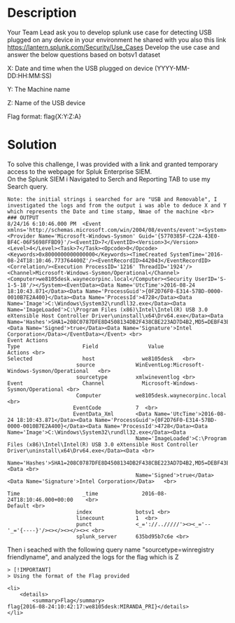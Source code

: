 # Description 
Your Team Lead ask you to develop splunk use case for detecting USB plugged on any device in your environment he shared with you also this link https://lantern.splunk.com/Security/Use_Cases
Develop the use case and answer the below questions based on botsv1 dataset <br> 

X: Date and time when the USB plugged on device  (YYYY-MM-DD:HH:MM:SS) <br>

Y: The Machine name <br>

Z: Name of the USB device <br>

Flag format: flag{X:Y:Z:A} <br>




# Solution
To solve this challenge, I was provided with a link and granted temporary access to the webpage for Spluk Enterprise SIEM.<br>
On the Splunk SIEM i Navigated to Serch and Reporting TAB to use my Search query. <br>
```
Note: the initial strings i searched for are "USB and Removable", I investigated the logs and from the output i was able to deduce X and Y which represents the Date and time stamp, Nmae of the machine <br>
### OUTPUT
8/24/16 6:10:46.000 PM	<Event xmlns='http://schemas.microsoft.com/win/2004/08/events/event'><System><Provider Name='Microsoft-Windows-Sysmon' Guid='{5770385F-C22A-43E0-BF4C-06F5698FFBD9}'/><EventID>7</EventID><Version>3</Version><Level>4</Level><Task>7</Task><Opcode>0</Opcode><Keywords>0x8000000000000000</Keywords><TimeCreated SystemTime='2016-08-24T18:10:46.773764400Z'/><EventRecordID>442043</EventRecordID><Correlation/><Execution ProcessID='1216' ThreadID='1924'/><Channel>Microsoft-Windows-Sysmon/Operational</Channel><Computer>we8105desk.waynecorpinc.local</Computer><Security UserID='S-1-5-18'/></System><EventData><Data Name='UtcTime'>2016-08-24 18:10:43.871</Data><Data Name='ProcessGuid'>{0F2D76F0-E314-57BD-0000-0010B7E2A400}</Data><Data Name='ProcessId'>4728</Data><Data Name='Image'>C:\Windows\System32\rundll32.exe</Data><Data Name='ImageLoaded'>C:\Program Files (x86)\Intel\Intel(R) USB 3.0 eXtensible Host Controller Driver\uninstall\x64\Drv64.exe</Data><Data Name='Hashes'>SHA1=208C0787DFE8D4508134DB2F438CBE223AD7D4B2,MD5=DEBF43E44458EF0C7CC9D0A2BA4A5F57,SHA256=72ABC81CA40B0F1936FE28AF7975A5EB6BEC1456D35F73D9C56DB54AE0938FE2,IMPHASH=69B2DC9C85375DC85DA8CF1DDAAF614E</Data><Data Name='Signed'>true</Data><Data Name='Signature'>Intel Corporation</Data></EventData></Event> <br>
Event Actions
Type	                Field	             Value	            Actions <br> 
Selected	            host               we8105desk	<br> 
                      source             WinEventLog:Microsoft-Windows-Sysmon/Operational	<br> 
                      sourcetype         xmlwineventlog	<br> 
Event	                Channel            Microsoft-Windows-Sysmon/Operational	<br> 
                      Computer           we8105desk.waynecorpinc.local	<br> 
                     EventCode           7	<br> 
                     EventData_Xml       <Data Name='UtcTime'>2016-08-24 18:10:43.871</Data><Data Name='ProcessGuid'>{0F2D76F0-E314-57BD-0000-0010B7E2A400}</Data><Data Name='ProcessId'>4728</Data><Data Name='Image'>C:\Windows\System32\rundll32.exe</Data><Data 
                                         Name='ImageLoaded'>C:\Program Files (x86)\Intel\Intel(R) USB 3.0 eXtensible Host Controller Driver\uninstall\x64\Drv64.exe</Data><Data <br> 
                                         Name='Hashes'>SHA1=208C0787DFE8D4508134DB2F438CBE223AD7D4B2,MD5=DEBF43E44458EF0C7CC9D0A2BA4A5F57,SHA256=72ABC81CA40B0F1936FE28AF7975A5EB6BEC1456D35F73D9C56DB54AE0938FE2,IMPHASH=69B2DC9C85375DC85DA8CF1DDAAF614E</Data><Data <br>  
                                         Name='Signed'>true</Data><Data Name='Signature'>Intel Corporation</Data>	<br> 

Time	              	_time              2016-08-24T18:10:46.000+00:00	<br> 
Default	<br> 
                      index              botsv1	<br> 
                      linecount          1	<br> 
                      punct              <_='://../////'><><_='--'_='{----}'/><></><></><><	<br> 
                      splunk_server      635bd95b7c6e <br> 

```
Then i seached with the following query name "sourcetype=winregistry friendlyname", and analyzed the logs for the flag which is Z <br> 
```
> [!IMPORTANT]
> Using the format of the Flag provided

<li>
	<details>
		<summary>Flag</summary>
flag{2016-08-24:10:42:17:we8105desk:MIRANDA_PRI}</details>
</li>
